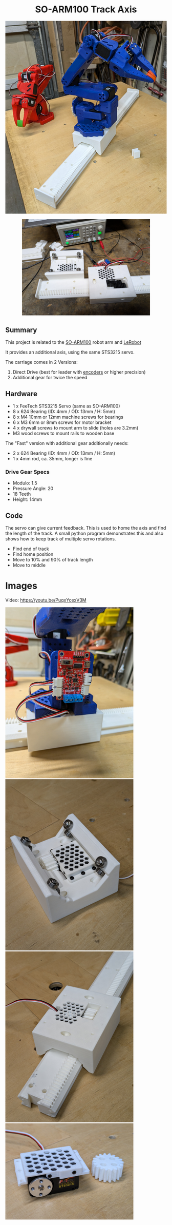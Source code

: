 
# <center>SO-ARM100 Track Axis</center>

<p align="center"><img src="./Images/Arm.jpg" width="600"></p>

<p align="center"><img src="./Images/Carriage_Fast.jpg" width="400"></p>


## Summary
This project is related to the [SO-ARM100](https://github.com/TheRobotStudio/SO-ARM100) robot arm and [LeRobot](https://github.com/huggingface/lerobot)

It provides an additional axis, using the same STS3215 servo.

The carriage comes in 2 Versions:
1) Direct Drive (best for leader with [encoders](https://github.com/avenhaus/SO-ARM100-Encoders) or higher precision)
2) Additional gear for twice the speed

## Hardware

- 1 x FeeTech STS3215 Servo (same as SO-ARM100)
- 8 x 624 Bearing (ID: 4mm / OD: 13mm / H: 5mm)
- 8 x M4 10mm or 12mm machine screws for bearings
- 6 x M3 6mm or 8mm screws for motor bracket
- 4 x drywall screws to mount arm to slide (holes are 3.2mm)
- M3 wood screws to mount rails to wooden base

The "Fast" version with additional gear additionally needs: 
- 2 x 624 Bearing (ID: 4mm / OD: 13mm / H: 5mm)
- 1 x 4mm rod, ca. 35mm, longer is fine


### Drive Gear Specs

- Modulo: 1.5
- Pressure Angle: 20
- 18 Teeth
- Height: 14mm 

## Code

The servo can give current feedback. This is used to home the axis and find the length of the track. A small python program demonstrates this and also shows how to keep track of multiple servo rotations.

- Find end of track
- Find home position
- Move to 10% and 90% of track length
- Move to middle


# Images

Video: https://youtu.be/PuqxYcexV3M

<img src="./Images/Controller.jpg" width="400">
<img src="./Images/Carriage_Bottom.jpg" width="400">
<img src="./Images/Track.jpg" width="400">
<img src="./Images/Servo.jpg" width="400">